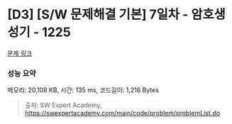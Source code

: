 # [D3] [S/W 문제해결 기본] 7일차 - 암호생성기 - 1225 

[문제 링크](https://swexpertacademy.com/main/code/problem/problemDetail.do?contestProbId=AV14uWl6AF0CFAYD) 

### 성능 요약

메모리: 20,108 KB, 시간: 135 ms, 코드길이: 1,216 Bytes



> 출처: SW Expert Academy, https://swexpertacademy.com/main/code/problem/problemList.do